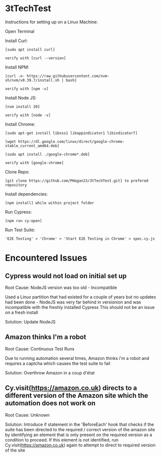 # 3tTechTest

Instructions for setting up on a Linux Machine:

Open Terminal

Install Curl:

	[sudo apt install curl]
	
	verify with [curl --version]
	
Install NPM:

	[curl -o- https://raw.githubusercontent.com/nvm-sh/nvm/v0.39.7/install.sh | bash]
	
	verify with [npm -v]
	
Install Node JS:

	[nvm install 20]
	
	verify with [node -v]
	
Install Chrome:

	[sudo apt-get install libxss1 libappindicator1 libindicator7]
	
	[wget https://dl.google.com/linux/direct/google-chrome-stable_current_amd64.deb]
	
	[sudo apt install ./google-chrome*.deb]
	
	verify with [google-chrome]

Clone Repo:

	[git clone https://github.com/PHagan23/3tTechTest.git] to prefered repository
	
Install dependencies:

	[npm install] while within project folder
	
Run Cypress:

	[npm run cy:open]
	
	
Run Test Suite:
	
	'E2E Testing' > 'Chrome' > 'Start E2E Testing in Chrome' > spec.cy.js

# Encountered Issues

## Cypress would not load on initial set up

Root Cause: NodeJS version was too old - Incompatible

Used a Linux partition that had existed for a couple of years but no updates had been done - NodeJS was very far behind in versionion and was incompatible with the freshly installed Cypress
This should not be an issue on a fresh install

Solution: Update NodeJS

## Amazon thinks I'm a robot

Root Cause: Continuous Test Runs

Due to running automation several times, Amazon thinks i'm a robot and requires a captcha which causes the test suite to fail

Solution: Overthrow Amazon in a coup d'état

## Cy.visit(https://amazon.co.uk) directs to a different version of the Amazon site which the automation does not work on

Root Cause: Unknown

Solution: Introduce if statement in the 'BeforeEach' hook that checks if the suite has been directed to the required / correct version of the amazon site by identifying an element that is only present on the required version as a condition to proceed. If this element is not identified, run Cy.visit(https://amazon.co.uk) again to attempt to direct to required version of the site
